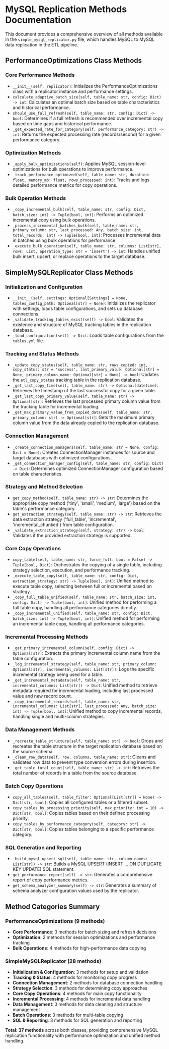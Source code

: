 # MySQL Replication Methods Documentation

This document provides a comprehensive overview of all methods available in the `simple_mysql_replicator.py` file, which handles MySQL to MySQL data replication in the ETL pipeline.

## PerformanceOptimizations Class Methods

### Core Performance Methods
*   `__init__(self, replicator)`: Initializes the PerformanceOptimizations class with a replicator instance and performance settings.
*   `calculate_adaptive_batch_size(self, table_name: str, config: Dict) -> int`: Calculates an optimal batch size based on table characteristics and historical performance.
*   `should_use_full_refresh(self, table_name: str, config: Dict) -> bool`: Determines if a full refresh is recommended over incremental copy based on time gaps and historical performance.
*   `_get_expected_rate_for_category(self, performance_category: str) -> int`: Returns the expected processing rate (records/second) for a given performance category.

### Optimization Methods
*   `_apply_bulk_optimizations(self)`: Applies MySQL session-level optimizations for bulk operations to improve performance.
*   `_track_performance_optimized(self, table_name: str, duration: float, memory_mb: float, rows_processed: int)`: Tracks and logs detailed performance metrics for copy operations.

### Bulk Operation Methods
*   `_copy_incremental_bulk(self, table_name: str, config: Dict, batch_size: int) -> Tuple[bool, int]`: Performs an optimized incremental copy using bulk operations.
*   `_process_incremental_batches_bulk(self, table_name: str, primary_column: str, last_processed: Any, batch_size: int, total_records: int) -> Tuple[bool, int]`: Processes incremental data in batches using bulk operations for performance.
*   `_execute_bulk_operation(self, table_name: str, columns: List[str], rows: List, operation_type: str = 'insert') -> int`: Handles unified bulk insert, upsert, or replace operations to the target database.

## SimpleMySQLReplicator Class Methods

### Initialization and Configuration
*   `__init__(self, settings: Optional[Settings] = None, tables_config_path: Optional[str] = None)`: Initializes the replicator with settings, loads table configurations, and sets up database connections.
*   `_validate_tracking_tables_exist(self) -> bool`: Validates the existence and structure of MySQL tracking tables in the replication database.
*   `_load_configuration(self) -> Dict`: Loads table configurations from the `tables.yml` file.

### Tracking and Status Methods
*   `_update_copy_status(self, table_name: str, rows_copied: int, copy_status: str = 'success', last_primary_value: Optional[str] = None, primary_column_name: Optional[str] = None) -> bool`: Updates the `etl_copy_status` tracking table in the replication database.
*   `_get_last_copy_time(self, table_name: str) -> Optional[datetime]`: Retrieves the timestamp of the last successful copy for a given table.
*   `_get_last_copy_primary_value(self, table_name: str) -> Optional[str]`: Retrieves the last processed primary column value from the tracking table for incremental loading.
*   `_get_max_primary_value_from_copied_data(self, table_name: str, primary_column: str) -> Optional[str]`: Gets the maximum primary column value from the data already copied to the replication database.

### Connection Management
*   `_create_connection_managers(self, table_name: str = None, config: Dict = None)`: Creates ConnectionManager instances for source and target databases with optimized configurations.
*   `_get_connection_manager_config(self, table_name: str, config: Dict) -> Dict`: Determines optimized ConnectionManager configuration based on table characteristics.

### Strategy and Method Selection
*   `get_copy_method(self, table_name: str) -> str`: Determines the appropriate copy method ('tiny', 'small', 'medium', 'large') based on the table's performance category.
*   `get_extraction_strategy(self, table_name: str) -> str`: Retrieves the data extraction strategy ('full_table', 'incremental', 'incremental_chunked') from table configuration.
*   `_validate_extraction_strategy(self, strategy: str) -> bool`: Validates if the provided extraction strategy is supported.

### Core Copy Operations
*   `copy_table(self, table_name: str, force_full: bool = False) -> Tuple[bool, Dict]`: Orchestrates the copying of a single table, including strategy selection, execution, and performance tracking.
*   `_execute_table_copy(self, table_name: str, config: Dict, extraction_strategy: str) -> Tuple[bool, int]`: Unified method to execute table copy, selecting between full or incremental based on strategy.
*   `_copy_full_table_unified(self, table_name: str, batch_size: int, config: Dict) -> Tuple[bool, int]`: Unified method for performing a full table copy, handling all performance categories directly.
*   `_copy_incremental_unified(self, table_name: str, config: Dict, batch_size: int) -> Tuple[bool, int]`: Unified method for performing an incremental table copy, handling all performance categories.

### Incremental Processing Methods
*   `_get_primary_incremental_column(self, config: Dict) -> Optional[str]`: Extracts the primary incremental column name from the table configuration.
*   `_log_incremental_strategy(self, table_name: str, primary_column: Optional[str], incremental_columns: List[str])`: Logs the specific incremental strategy being used for a table.
*   `_get_incremental_metadata(self, table_name: str, incremental_columns: List[str]) -> Dict`: Unified method to retrieve metadata required for incremental loading, including last processed value and new record count.
*   `_copy_incremental_records(self, table_name: str, incremental_columns: List[str], last_processed: Any, batch_size: int) -> Tuple[bool, int]`: Unified method to copy incremental records, handling single and multi-column strategies.

### Data Management Methods
*   `_recreate_table_structure(self, table_name: str) -> bool`: Drops and recreates the table structure in the target replication database based on the source schema.
*   `_clean_row_data(self, row, columns, table_name: str)`: Cleans and validates row data to prevent type conversion errors during insertion.
*   `_get_table_total_count(self, table_name: str) -> int`: Retrieves the total number of records in a table from the source database.

### Batch Copy Operations
*   `copy_all_tables(self, table_filter: Optional[List[str]] = None) -> Dict[str, bool]`: Copies all configured tables or a filtered subset.
*   `copy_tables_by_processing_priority(self, max_priority: int = 10) -> Dict[str, bool]`: Copies tables based on their defined processing priority.
*   `copy_tables_by_performance_category(self, category: str) -> Dict[str, bool]`: Copies tables belonging to a specific performance category.

### SQL Generation and Reporting
*   `_build_mysql_upsert_sql(self, table_name: str, column_names: List[str]) -> str`: Builds a MySQL UPSERT (INSERT ... ON DUPLICATE KEY UPDATE) SQL statement.
*   `get_performance_report(self) -> str`: Generates a comprehensive report of copy performance metrics.
*   `get_schema_analyzer_summary(self) -> str`: Generates a summary of schema analyzer configuration values used by the replicator.

## Method Categories Summary

### PerformanceOptimizations (9 methods)
- **Core Performance**: 3 methods for batch sizing and refresh decisions
- **Optimization**: 2 methods for session optimizations and performance tracking  
- **Bulk Operations**: 4 methods for high-performance data copying

### SimpleMySQLReplicator (28 methods)
- **Initialization & Configuration**: 3 methods for setup and validation
- **Tracking & Status**: 4 methods for monitoring copy progress
- **Connection Management**: 2 methods for database connection handling
- **Strategy Selection**: 3 methods for determining copy approaches
- **Core Copy Operations**: 4 methods for main copy functionality
- **Incremental Processing**: 4 methods for incremental data handling
- **Data Management**: 3 methods for data cleaning and structure management
- **Batch Operations**: 3 methods for multi-table copying
- **SQL & Reporting**: 3 methods for SQL generation and reporting

**Total: 37 methods** across both classes, providing comprehensive MySQL replication functionality with performance optimization and unified method handling.
